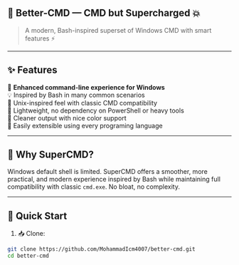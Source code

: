 ## 🚀 Better-CMD — CMD but Supercharged 💥

> A modern, Bash-inspired superset of Windows CMD with smart features ⚡️

---

## ✨ Features

🌈 **Enhanced command-line experience for Windows**  
💡 Inspired by Bash in many common scenarios  
📁 Unix-inspired feel with classic CMD compatibility  
🔧 Lightweight, no dependency on PowerShell or heavy tools  
💬 Cleaner output with nice color support  
🔌 Easily extensible using every programing language

---

## 🎯 Why SuperCMD?

Windows default shell is limited. SuperCMD offers a smoother, more practical, and modern experience inspired by Bash while maintaining full compatibility with classic `cmd.exe`. No bloat, no complexity.

---

## 🚀 Quick Start

1. 📥 Clone:

```bash
git clone https://github.com/MohammadIcm4007/better-cmd.git
cd better-cmd
```